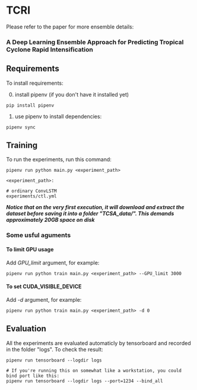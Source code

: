 # TCRI

Please refer to the paper for more ensemble details:
### A Deep Learning Ensemble Approach for Predicting Tropical Cyclone Rapid Intensification
 

## Requirements

To install requirements:

0. install pipenv (if you don't have it installed yet)
```setup
pip install pipenv
```
1. use pipenv to install dependencies:
```
pipenv sync
```

## Training

To run the experiments, run this command:

```train
pipenv run python main.py <experiment_path>

<experiment_path>:

# ordinary ConvLSTM
experiments/ctl.yml
```

***Notice that on the very first execution, it will download and extract the dataset before saving it into a folder "TCSA_data/".
This demands approximately 20GB space on disk***

### Some usful aguments

#### To limit GPU usage
Add *GPU_limit* argument, for example:
```args
pipenv run python train main.py <experiment_path> --GPU_limit 3000
```

#### To set CUDA_VISIBLE_DEVICE
Add *-d* argument, for example:
```args
pipenv run python train main.py <experiment_path> -d 0
```

## Evaluation

All the experiments are evaluated automaticly by tensorboard and recorded in the folder "logs".
To check the result:

```eval
pipenv run tensorboard --logdir logs

# If you're running this on somewhat like a workstation, you could bind port like this:
pipenv run tensorboard --logdir logs --port=1234 --bind_all
```

